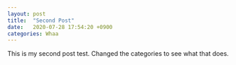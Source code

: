 ```yaml
---
layout: post
title:  "Second Post"
date:   2020-07-28 17:54:20 +0900
categories: Whaa
---
```


This is my second post test. Changed the categories to see what that does.